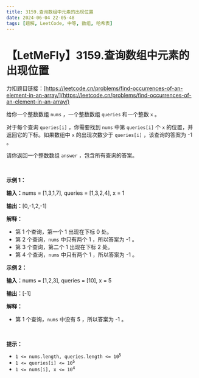```yaml
---
title: 3159.查询数组中元素的出现位置
date: 2024-06-04 22-05-48
tags: [题解, LeetCode, 中等, 数组, 哈希表]
---
```


# 【LetMeFly】3159.查询数组中元素的出现位置

力扣题目链接：[https://leetcode.cn/problems/find-occurrences-of-an-element-in-an-array/](https://leetcode.cn/problems/find-occurrences-of-an-element-in-an-array/)

<p>给你一个整数数组&nbsp;<code>nums</code>&nbsp;，一个整数数组&nbsp;<code>queries</code>&nbsp;和一个整数&nbsp;<code>x</code>&nbsp;。</p>

<p>对于每个查询&nbsp;<code>queries[i]</code>&nbsp;，你需要找到&nbsp;<code>nums</code>&nbsp;中第&nbsp;<code>queries[i]</code>&nbsp;个&nbsp;<code>x</code>&nbsp;的位置，并返回它的下标。如果数组中&nbsp;<code>x</code>&nbsp;的出现次数少于&nbsp;<code>queries[i]</code>&nbsp;，该查询的答案为 -1 。</p>

<p>请你返回一个整数数组&nbsp;<code>answer</code>&nbsp;，包含所有查询的答案。</p>

<p>&nbsp;</p>

<p><strong class="example">示例 1：</strong></p>

<div class="example-block">
<p><span class="example-io"><b>输入：</b>nums = [1,3,1,7], queries = [1,3,2,4], x = 1</span></p>

<p><span class="example-io"><b>输出：</b>[0,-1,2,-1]</span></p>

<p><strong>解释：</strong></p>

<ul>
	<li>第 1 个查询，第一个 1 出现在下标 0 处。</li>
	<li>第 2 个查询，<code>nums</code>&nbsp;中只有两个 1 ，所以答案为 -1 。</li>
	<li>第 3 个查询，第二个 1 出现在下标 2 处。</li>
	<li>第 4 个查询，<code>nums</code>&nbsp;中只有两个 1 ，所以答案为 -1 。</li>
</ul>
</div>

<p><strong class="example">示例 2：</strong></p>

<div class="example-block">
<p><span class="example-io"><b>输入：</b>nums = [1,2,3], queries = [10], x = 5</span></p>

<p><span class="example-io"><b>输出：</b>[-1]</span></p>

<p><strong>解释：</strong></p>

<ul>
	<li>第 1 个查询，<code>nums</code>&nbsp;中没有 5 ，所以答案为 -1 。</li>
</ul>
</div>

<p>&nbsp;</p>

<p><strong>提示：</strong></p>

<ul>
	<li><code>1 &lt;= nums.length, queries.length &lt;= 10<sup>5</sup></code></li>
	<li><code>1 &lt;= queries[i] &lt;= 10<sup>5</sup></code></li>
	<li><code>1 &lt;= nums[i], x &lt;= 10<sup>4</sup></code></li>
</ul>


    